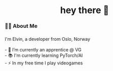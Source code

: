 <h1 align="center">hey there 👋</h1>

###

<h3 align="left">👩‍💻  About Me</h3>

###

<p align="left">I'm Elvin, a developer from Oslo, Norway<br><br>- 🔭 I’m currently an apprentice @ VG<br>- 📚 I'm currently learning PyTorch/AI<br>- ⚡ In my free time I play videogames</p>


